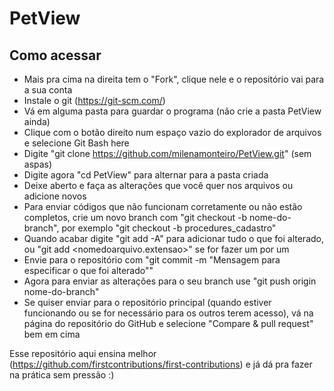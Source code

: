 # PetView

## Como acessar

* Mais pra cima na direita tem o "Fork", clique nele e o repositório vai para a sua conta
* Instale o git (https://git-scm.com/)
* Vá em alguma pasta para guardar o programa (não crie a pasta PetView ainda)
* Clique com o botão direito num espaço vazio do explorador de arquivos e selecione Git Bash here
* Digite "git clone https://github.com/milenamonteiro/PetView.git" (sem aspas)
* Digite agora "cd PetView" para alternar para a pasta criada
* Deixe aberto e faça as alterações que você quer nos arquivos ou adicione novos
* Para enviar códigos que não funcionam corretamente ou não estão completos, crie um novo branch com "git checkout -b nome-do-branch",
por exemplo "git checkout -b procedures_cadastro"
* Quando acabar digite "git add -A" para adicionar tudo o que foi alterado, ou "git add <nomedoarquivo.extensao>" se for fazer um por um
* Envie para o repositório com "git commit -m "Mensagem para especificar o que foi alterado""
* Agora para enviar as alterações para o seu branch use "git push origin nome-do-branch"
* Se quiser enviar para o repositório principal (quando estiver funcionando ou se for necessário para os outros terem acesso), vá na página
do repositório do GitHub e selecione "Compare & pull request" bem em cima

Esse repositório aqui ensina melhor (https://github.com/firstcontributions/first-contributions) e já dá pra fazer na prática sem pressão :)
